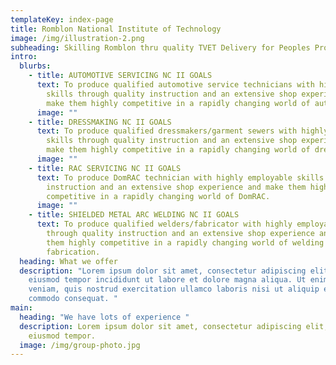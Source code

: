 ```yaml
---
templateKey: index-page
title: Romblon National Institute of Technology
image: /img/illustration-2.png
subheading: Skilling Romblon thru quality TVET Delivery for Peoples Prosperity.
intro:
  blurbs:
    - title: AUTOMOTIVE SERVICING NC II GOALS
      text: To produce qualified automotive service technicians with highly employable
        skills through quality instruction and an extensive shop experience and
        make them highly competitive in a rapidly changing world of automotive.
      image: ""
    - title: DRESSMAKING NC II GOALS
      text: To produce qualified dressmakers/garment sewers with highly employable
        skills through quality instruction and an extensive shop experience and
        make them highly competitive in a rapidly changing world of dressmaking.
      image: ""
    - title: RAC SERVICING NC II GOALS
      text: To produce DomRAC technician with highly employable skills through quality
        instruction and an extensive shop experience and make them highly
        competitive in a rapidly changing world of DomRAC.
      image: ""
    - title: SHIELDED METAL ARC WELDING NC II GOALS
      text: To produce qualified welders/fabricator with highly employable skills
        through quality instruction and an extensive shop experience and make
        them highly competitive in a rapidly changing world of welding and
        fabrication.
  heading: What we offer
  description: "Lorem ipsum dolor sit amet, consectetur adipiscing elit, sed do
    eiusmod tempor incididunt ut labore et dolore magna aliqua. Ut enim ad minim
    veniam, quis nostrud exercitation ullamco laboris nisi ut aliquip ex ea
    commodo consequat. "
main:
  heading: "We have lots of experience "
  description: Lorem ipsum dolor sit amet, consectetur adipiscing elit, sed do
    eiusmod tempor.
  image: /img/group-photo.jpg
---
```

